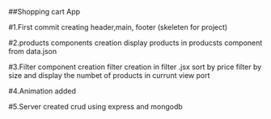 ##Shopping cart App

#1.First commit
creating header,main, footer (skeleten for project)

#2.products components creation
display products in producsts component from data.json

#3.Filter component creation
filter creation in filter .jsx
sort by price
filter by size
and display the numbet of products in currunt view port

#4.Animation added

#5.Server created crud using express and mongodb
